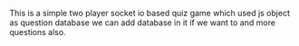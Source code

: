 This is a simple two player socket io based quiz game which used js object as question database we can add database in it if we want to and more questions also.